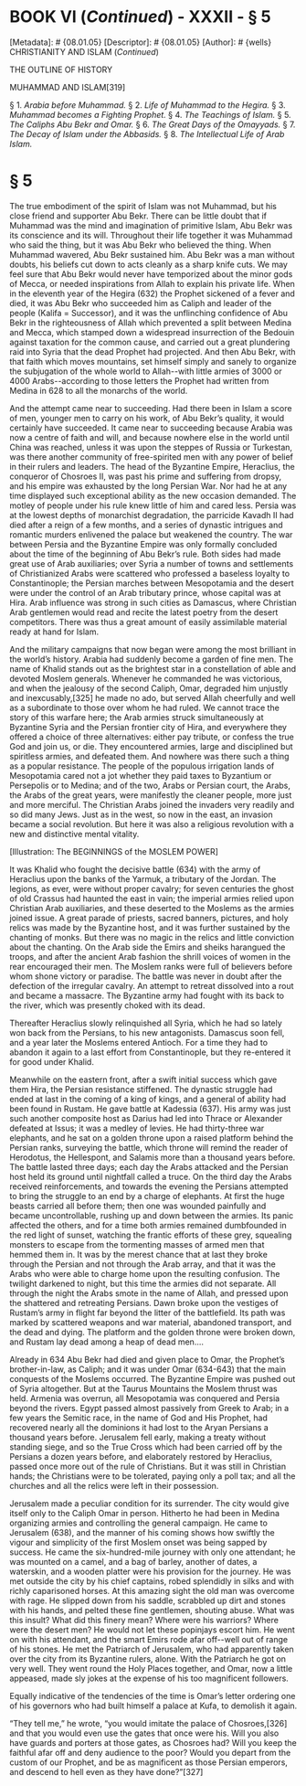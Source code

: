 # BOOK VI (_Continued_) - XXXII - § 5
[Metadata]: # {08.01.05}
[Descriptor]: # {08.01.05}
[Author]: # {wells}
CHRISTIANITY AND ISLAM (_Continued_)




THE OUTLINE OF HISTORY

MUHAMMAD AND ISLAM[319]

§ 1. _Arabia before Muhammad._ § 2. _Life of Muhammad to the      Hegira._
§ 3. _Muhammad becomes a Fighting Prophet._ § 4. _The      Teachings of Islam._
§ 5. _The Caliphs Abu Bekr and Omar._ § 6.      _The Great Days of the
Omayyads._ § 7. _The Decay of Islam under      the Abbasids._ § 8. _The
Intellectual Life of Arab Islam._

# § 5
The true embodiment of the spirit of Islam was not Muhammad, but his close
friend and supporter Abu Bekr. There can be little doubt that if Muhammad was
the mind and imagination of primitive Islam, Abu Bekr was its conscience and
its will. Throughout their life together it was Muhammad who said the thing,
but it was Abu Bekr who believed the thing. When Muhammad wavered, Abu Bekr
sustained him. Abu Bekr was a man without doubts, his beliefs cut down to acts
cleanly as a sharp knife cuts. We may feel sure that Abu Bekr would never have
temporized about the minor gods of Mecca, or needed inspirations from Allah to
explain his private life. When in the eleventh year of the Hegira (632) the
Prophet sickened of a fever and died, it was Abu Bekr who succeeded him as
Caliph and leader of the people (Kalifa = Successor), and it was the
unflinching confidence of Abu Bekr in the righteousness of Allah which
prevented a split between Medina and Mecca, which stamped down a widespread
insurrection of the Bedouin against taxation for the common cause, and carried
out a great plundering raid into Syria that the dead Prophet had projected. And
then Abu Bekr, with that faith which moves mountains, set himself simply and
sanely to organize the subjugation of the whole world to Allah--with little
armies of 3000 or 4000 Arabs--according to those letters the Prophet had
written from Medina in 628 to all the monarchs of the world.

And the attempt came near to succeeding. Had there been in Islam a score of
men, younger men to carry on his work, of Abu Bekr’s quality, it would
certainly have succeeded. It came near to succeeding because Arabia was now a
centre of faith and will, and because nowhere else in the world until China was
reached, unless it was upon the steppes of Russia or Turkestan, was there
another community of free-spirited men with any power of belief in their rulers
and leaders. The head of the Byzantine Empire, Heraclius, the conqueror of
Chosroes II, was past his prime and suffering from dropsy, and his empire was
exhausted by the long Persian War. Nor had he at any time displayed such
exceptional ability as the new occasion demanded. The motley of people under
his rule knew little of him and cared less. Persia was at the lowest depths of
monarchist degradation, the parricide Kavadh II had died after a reign of a few
months, and a series of dynastic intrigues and romantic murders enlivened the
palace but weakened the country. The war between Persia and the Byzantine
Empire was only formally concluded about the time of the beginning of Abu
Bekr’s rule. Both sides had made great use of Arab auxiliaries; over Syria a
number of towns and settlements of Christianized Arabs were scattered who
professed a baseless loyalty to Constantinople; the Persian marches between
Mesopotamia and the desert were under the control of an Arab tributary prince,
whose capital was at Hira. Arab influence was strong in such cities as
Damascus, where Christian Arab gentlemen would read and recite the latest
poetry from the desert competitors. There was thus a great amount of easily
assimilable material ready at hand for Islam.

And the military campaigns that now began were among the most brilliant in the
world’s history. Arabia had suddenly become a garden of fine men. The name of
Khalid stands out as the brightest star in a constellation of able and devoted
Moslem generals. Whenever he commanded he was victorious, and when the jealousy
of the second Caliph, Omar, degraded him unjustly and inexcusably,[325] he made
no ado, but served Allah cheerfully and well as a subordinate to those over
whom he had ruled. We cannot trace the story of this warfare here; the Arab
armies struck simultaneously at Byzantine Syria and the Persian frontier city
of Hira, and everywhere they offered a choice of three alternatives: either pay
tribute, or confess the true God and join us, or die. They encountered armies,
large and disciplined but spiritless armies, and defeated them. And nowhere was
there such a thing as a popular resistance. The people of the populous
irrigation lands of Mesopotamia cared not a jot whether they paid taxes to
Byzantium or Persepolis or to Medina; and of the two, Arabs or Persian court,
the Arabs, the Arabs of the great years, were manifestly the cleaner people,
more just and more merciful. The Christian Arabs joined the invaders very
readily and so did many Jews. Just as in the west, so now in the east, an
invasion became a social revolution. But here it was also a religious
revolution with a new and distinctive mental vitality.

[Illustration: The BEGINNINGS of the MOSLEM POWER]

It was Khalid who fought the decisive battle (634) with the army of Heraclius
upon the banks of the Yarmuk, a tributary of the Jordan. The legions, as ever,
were without proper cavalry; for seven centuries the ghost of old Crassus had
haunted the east in vain; the imperial armies relied upon Christian Arab
auxiliaries, and these deserted to the Moslems as the armies joined issue. A
great parade of priests, sacred banners, pictures, and holy relics was made by
the Byzantine host, and it was further sustained by the chanting of monks. But
there was no magic in the relics and little conviction about the chanting. On
the Arab side the Emirs and sheiks harangued the troops, and after the ancient
Arab fashion the shrill voices of women in the rear encouraged their men. The
Moslem ranks were full of believers before whom shone victory or paradise. The
battle was never in doubt after the defection of the irregular cavalry. An
attempt to retreat dissolved into a rout and became a massacre. The Byzantine
army had fought with its back to the river, which was presently choked with its
dead.

Thereafter Heraclius slowly relinquished all Syria, which he had so lately won
back from the Persians, to his new antagonists. Damascus soon fell, and a year
later the Moslems entered Antioch. For a time they had to abandon it again to a
last effort from Constantinople, but they re-entered it for good under Khalid.

Meanwhile on the eastern front, after a swift initial success which gave them
Hira, the Persian resistance stiffened. The dynastic struggle had ended at last
in the coming of a king of kings, and a general of ability had been found in
Rustam. He gave battle at Kadessia (637). His army was just such another
composite host as Darius had led into Thrace or Alexander defeated at Issus; it
was a medley of levies. He had thirty-three war elephants, and he sat on a
golden throne upon a raised platform behind the Persian ranks, surveying the
battle, which throne will remind the reader of Herodotus, the Hellespont, and
Salamis more than a thousand years before. The battle lasted three days; each
day the Arabs attacked and the Persian host held its ground until nightfall
called a truce. On the third day the Arabs received reinforcements, and towards
the evening the Persians attempted to bring the struggle to an end by a charge
of elephants. At first the huge beasts carried all before them; then one was
wounded painfully and became uncontrollable, rushing up and down between the
armies. Its panic affected the others, and for a time both armies remained
dumbfounded in the red light of sunset, watching the frantic efforts of these
grey, squealing monsters to escape from the tormenting masses of armed men that
hemmed them in. It was by the merest chance that at last they broke through the
Persian and not through the Arab array, and that it was the Arabs who were able
to charge home upon the resulting confusion. The twilight darkened to night,
but this time the armies did not separate. All through the night the Arabs
smote in the name of Allah, and pressed upon the shattered and retreating
Persians. Dawn broke upon the vestiges of Rustam’s army in flight far beyond
the litter of the battlefield. Its path was marked by scattered weapons and war
material, abandoned transport, and the dead and dying. The platform and the
golden throne were broken down, and Rustam lay dead among a heap of dead
men....

Already in 634 Abu Bekr had died and given place to Omar, the Prophet’s
brother-in-law, as Caliph; and it was under Omar (634-643) that the main
conquests of the Moslems occurred. The Byzantine Empire was pushed out of Syria
altogether. But at the Taurus Mountains the Moslem thrust was held. Armenia was
overrun, all Mesopotamia was conquered and Persia beyond the rivers. Egypt
passed almost passively from Greek to Arab; in a few years the Semitic race, in
the name of God and His Prophet, had recovered nearly all the dominions it had
lost to the Aryan Persians a thousand years before. Jerusalem fell early,
making a treaty without standing siege, and so the True Cross which had been
carried off by the Persians a dozen years before, and elaborately restored by
Heraclius, passed once more out of the rule of Christians. But it was still in
Christian hands; the Christians were to be tolerated, paying only a poll tax;
and all the churches and all the relics were left in their possession.

Jerusalem made a peculiar condition for its surrender. The city would give
itself only to the Caliph Omar in person. Hitherto he had been in Medina
organizing armies and controlling the general campaign. He came to Jerusalem
(638), and the manner of his coming shows how swiftly the vigour and simplicity
of the first Moslem onset was being sapped by success. He came the
six-hundred-mile journey with only one attendant; he was mounted on a camel,
and a bag of barley, another of dates, a waterskin, and a wooden platter were
his provision for the journey. He was met outside the city by his chief
captains, robed splendidly in silks and with richly caparisoned horses. At this
amazing sight the old man was overcome with rage. He slipped down from his
saddle, scrabbled up dirt and stones with his hands, and pelted these fine
gentlemen, shouting abuse. What was this insult? What did this finery mean?
Where were his warriors? Where were the desert men? He would not let these
popinjays escort him. He went on with his attendant, and the smart Emirs rode
afar off--well out of range of his stones. He met the Patriarch of Jerusalem,
who had apparently taken over the city from its Byzantine rulers, alone. With
the Patriarch he got on very well. They went round the Holy Places together,
and Omar, now a little appeased, made sly jokes at the expense of his too
magnificent followers.

Equally indicative of the tendencies of the time is Omar’s letter ordering one
of his governors who had built himself a palace at Kufa, to demolish it again.

“They tell me,” he wrote, “you would imitate the palace of Chosroes,[326] and
that you would even use the gates that once were his. Will you also have guards
and porters at those gates, as Chosroes had? Will you keep the faithful afar
off and deny audience to the poor? Would you depart from the custom of our
Prophet, and be as magnificent as those Persian emperors, and descend to hell
even as they have done?”[327]

